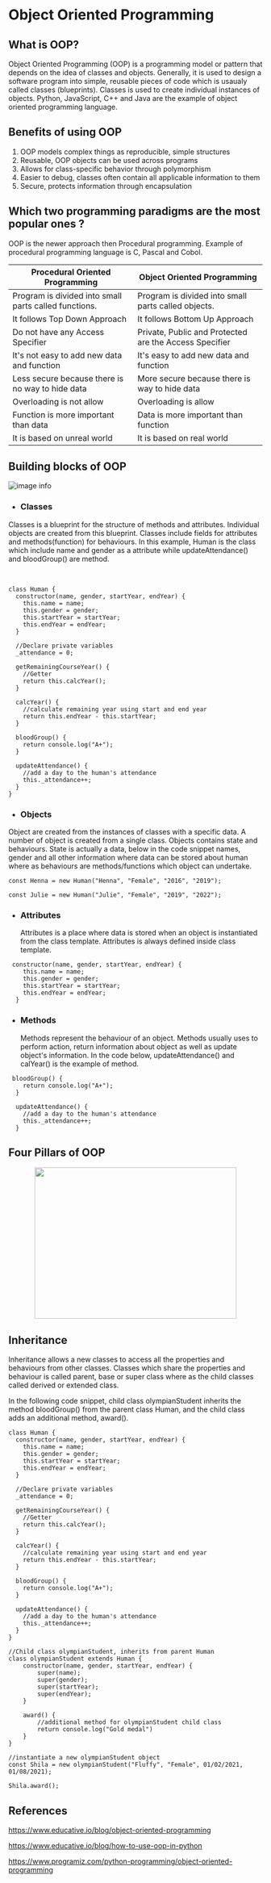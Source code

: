 # Object Oriented Programming

## What is OOP?

Object Oriented Programming (OOP) is a programming model or pattern that depends on the idea of
classes and objects. Generally, it is used to design a software program into simple, reusable pieces of code which is usaualy called classes (blueprints). Classes is used to create individual instances of objects. Python, JavaScript, C++ and Java are the example of object oriented programming language.

## Benefits of using OOP

1. OOP models complex things as reproducible, simple structures
2. Reusable, OOP objects can be used across programs
3. Allows for class-specific behavior through polymorphism
4. Easier to debug, classes often contain all applicable information to them
5. Secure, protects information through encapsulation

## Which two programming paradigms are the most popular ones ?

OOP is the newer approach then Procedural programming. Example of procedural programming language is C, Pascal and Cobol.

| Procedural Oriented Programming                       | Object Oriented Programming                            |
| ----------------------------------------------------- | ------------------------------------------------------ |
| Program is divided into small parts called functions. | Program is divided into small parts called objects.    |
| It follows Top Down Approach                          | It follows Bottom Up Approach                          |
| Do not have any Access Specifier                      | Private, Public and Protected are the Access Specifier |
| It's not easy to add new data and function            | It's easy to add new data and function                 |
| Less secure because there is no way to hide data      | More secure because there is way to hide data          |
| Overloading is not allow                              | Overloading is allow                                   |
| Function is more important than data                  | Data is more important than function                   |
| It is based on unreal world                           | It is based on real world                              |

## Building blocks of OOP

![image info](./Images/structure.png)

- ### Classes

Classes is a blueprint for the structure of methods and attributes. Individual objects are created
from this blueprint. Classes include fields for attributes and methods(function) for behaviours.
In this example, Human is the class which include name and gender as a attribute while updateAttendance() and bloodGroup() are method.

<!-- ![Classes](./Images/Classes.png) -->
<br>
<!-- <p align="center">
<img  width="400" height="500" src="./Images/Classes.png"></p> -->

```
class Human {
  constructor(name, gender, startYear, endYear) {
    this.name = name;
    this.gender = gender;
    this.startYear = startYear;
    this.endYear = endYear;
  }

  //Declare private variables
  _attendance = 0;

  getRemainingCourseYear() {
    //Getter
    return this.calcYear();
  }

  calcYear() {
    //calculate remaining year using start and end year
    return this.endYear - this.startYear;
  }

  bloodGroup() {
    return console.log("A+");
  }

  updateAttendance() {
    //add a day to the human's attendance
    this._attendance++;
  }
}
```

- ### Objects

Object are created from the instances of classes with a specific data. A number of object is created from a single class. Objects contains state and behaviours. State is actually a data, below in the code snippet names, gender and all other information where data can be stored about human where as behaviours are methods/functions which object can undertake.

```
const Henna = new Human("Henna", "Female", "2016", "2019");

const Julie = new Human("Julie", "Female", "2019", "2022");
```

- ### Attributes
  Attributes is a place where data is stored when an object is instantiated from the class template.
  Attributes is always defined inside class template.

```
 constructor(name, gender, startYear, endYear) {
    this.name = name;
    this.gender = gender;
    this.startYear = startYear;
    this.endYear = endYear;
  }
```

- ### Methods
  Methods represent the behaviour of an object. Methods usually uses to perform action, return information about object as well as update object's information. In the code below, updateAttendance() and calYear() is the example of method.

```
 bloodGroup() {
    return console.log("A+");
  }

  updateAttendance() {
    //add a day to the human's attendance
    this._attendance++;
  }
```

## Four Pillars of OOP

<p align="center">
<img  width="400" height="300" src="./Images/images.png"></p>

## Inheritance

Inheritance allows a new classes to access all the properties and behaviours from other classes. Classes which share the properties and behaviour is called parent, base or super class where as the child classes called derived or extended class.

In the following code snippet, child class olympianStudent inherits the method bloodGroup() from the parent class Human, and the child class adds an additional method, award().

```
class Human {
  constructor(name, gender, startYear, endYear) {
    this.name = name;
    this.gender = gender;
    this.startYear = startYear;
    this.endYear = endYear;
  }

  //Declare private variables
  _attendance = 0;

  getRemainingCourseYear() {
    //Getter
    return this.calcYear();
  }

  calcYear() {
    //calculate remaining year using start and end year
    return this.endYear - this.startYear;
  }

  bloodGroup() {
    return console.log("A+");
  }

  updateAttendance() {
    //add a day to the human's attendance
    this._attendance++;
  }
}

//Child class olympianStudent, inherits from parent Human
class olympianStudent extends Human {
    constructor(name, gender, startYear, endYear) {
        super(name);
        super(gender);
        super(startYear);
        super(endYear);
    }

    award() {
        //additional method for olympianStudent child class
        return console.log("Gold medal")
    }
}

//instantiate a new olympianStudent object
const Shila = new olympianStudent("Fluffy", "Female", 01/02/2021, 01/08/2021);

Shila.award();

```

## References

<https://www.educative.io/blog/object-oriented-programming>

<https://www.educative.io/blog/how-to-use-oop-in-python>

<https://www.programiz.com/python-programming/object-oriented-programming>

